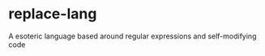 replace-lang
============

A esoteric language based around regular expressions and self-modifying code
